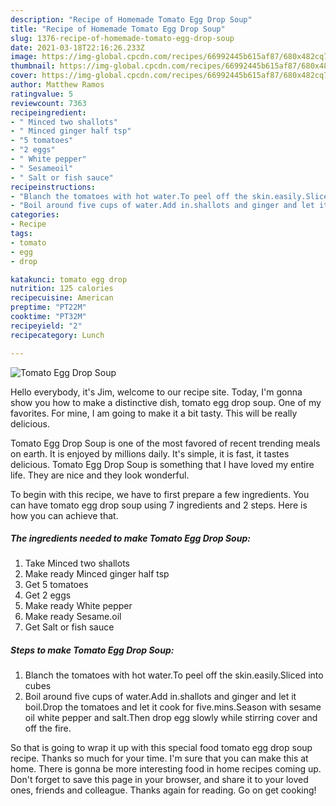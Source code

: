 ```yaml
---
description: "Recipe of Homemade Tomato Egg Drop Soup"
title: "Recipe of Homemade Tomato Egg Drop Soup"
slug: 1376-recipe-of-homemade-tomato-egg-drop-soup
date: 2021-03-18T22:16:26.233Z
image: https://img-global.cpcdn.com/recipes/66992445b615af87/680x482cq70/tomato-egg-drop-soup-recipe-main-photo.jpg
thumbnail: https://img-global.cpcdn.com/recipes/66992445b615af87/680x482cq70/tomato-egg-drop-soup-recipe-main-photo.jpg
cover: https://img-global.cpcdn.com/recipes/66992445b615af87/680x482cq70/tomato-egg-drop-soup-recipe-main-photo.jpg
author: Matthew Ramos
ratingvalue: 5
reviewcount: 7363
recipeingredient:
- " Minced two shallots"
- " Minced ginger half tsp"
- "5 tomatoes"
- "2 eggs"
- " White pepper"
- " Sesameoil"
- " Salt or fish sauce"
recipeinstructions:
- "Blanch the tomatoes with hot water.To peel off the skin.easily.Sliced into cubes"
- "Boil around five cups of water.Add in.shallots and ginger and let it boil.Drop the tomatoes and let it cook for five.mins.Season with sesame oil white pepper and salt.Then drop egg slowly while stirring cover and off the fire."
categories:
- Recipe
tags:
- tomato
- egg
- drop

katakunci: tomato egg drop 
nutrition: 125 calories
recipecuisine: American
preptime: "PT22M"
cooktime: "PT32M"
recipeyield: "2"
recipecategory: Lunch

---
```



![Tomato Egg Drop Soup](https://img-global.cpcdn.com/recipes/66992445b615af87/680x482cq70/tomato-egg-drop-soup-recipe-main-photo.jpg)

Hello everybody, it's Jim, welcome to our recipe site. Today, I'm gonna show you how to make a distinctive dish, tomato egg drop soup. One of my favorites. For mine, I am going to make it a bit tasty. This will be really delicious.



Tomato Egg Drop Soup is one of the most favored of recent trending meals on earth. It is enjoyed by millions daily. It's simple, it is fast, it tastes delicious. Tomato Egg Drop Soup is something that I have loved my entire life. They are nice and they look wonderful.


To begin with this recipe, we have to first prepare a few ingredients. You can have tomato egg drop soup using 7 ingredients and 2 steps. Here is how you can achieve that.

<!--inarticleads1-->

##### The ingredients needed to make Tomato Egg Drop Soup:

1. Take  Minced two shallots
1. Make ready  Minced ginger half tsp
1. Get 5 tomatoes
1. Get 2 eggs
1. Make ready  White pepper
1. Make ready  Sesame.oil
1. Get  Salt or fish sauce




<!--inarticleads2-->

##### Steps to make Tomato Egg Drop Soup:

1. Blanch the tomatoes with hot water.To peel off the skin.easily.Sliced into cubes
1. Boil around five cups of water.Add in.shallots and ginger and let it boil.Drop the tomatoes and let it cook for five.mins.Season with sesame oil white pepper and salt.Then drop egg slowly while stirring cover and off the fire.




So that is going to wrap it up with this special food tomato egg drop soup recipe. Thanks so much for your time. I'm sure that you can make this at home. There is gonna be more interesting food in home recipes coming up. Don't forget to save this page in your browser, and share it to your loved ones, friends and colleague. Thanks again for reading. Go on get cooking!
